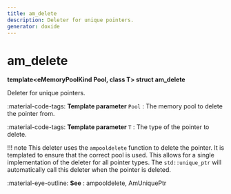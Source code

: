 ```yaml
---
title: am_delete
description: Deleter for unique pointers.
generator: doxide
---
```



# am_delete

**template&lt;eMemoryPoolKind Pool, class T&gt; struct am_delete**


Deleter for unique pointers.


:material-code-tags: **Template parameter** `Pool`
:    The memory pool to delete the pointer from.
    
:material-code-tags: **Template parameter** `T`
:    The type of the pointer to delete.


!!! note
     This deleter uses the `ampooldelete` function to delete the pointer.
          It is templated to ensure that the correct pool is used.
          This allows for a single implementation of the deleter for all pointer types.
          The `std::unique_ptr` will automatically call this deleter when the pointer is deleted.


:material-eye-outline: **See**
:    ampooldelete, AmUniquePtr


    


